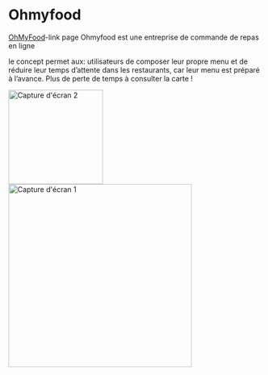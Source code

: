 # Ohmyfood   

[OhMyFood](https://meriemno.github.io/ohmyfood/)-link page
Ohmyfood est une entreprise de commande de repas en ligne



le concept permet aux:
utilisateurs de composer leur propre menu et de réduire leur temps d’attente dans les
restaurants, car leur menu est préparé à l’avance. Plus de perte de temps à consulter la
carte !

<div>
  
  <img width="187" alt="Capture d'écran 2" src="https://github.com/meriemno/ohmyfood/assets/148343288/01ec7eaf-51f7-496b-9db9-c5690ba71c29">
  
  <img width="363" alt="Capture d'écran 1" src="https://github.com/meriemno/ohmyfood/assets/148343288/28277209-6e33-4f31-8f7c-6d453a4ed763">
</div>


